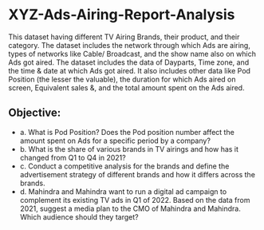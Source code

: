 # XYZ-Ads-Airing-Report-Analysis


This dataset having different TV
Airing Brands, their product, and their category. The dataset includes the network
through which Ads are airing, types of networks like Cable/ Broadcast, and the
show name also on which Ads got aired. The dataset includes the data of Dayparts,
Time zone, and the time & date at which Ads got aired. It also includes other data
like Pod Position (the lesser the valuable), the duration for which Ads aired on
screen, Equivalent sales &, and the total amount spent on the Ads aired.

## Objective:
- a. What is Pod Position? Does the Pod position number affect the amount spent
on Ads for a specific period by a company?
- b. What is the share of various brands in TV airings and how has it changed
from Q1 to Q4 in 2021?
- c. Conduct a competitive analysis for the brands and define the advertisement
strategy of different brands and how it differs across the brands.
- d. Mahindra and Mahindra want to run a digital ad campaign to complement its
existing TV ads in Q1 of 2022. Based on the data from 2021, suggest a
media plan to the CMO of Mahindra and Mahindra. Which audience should
they target? 
